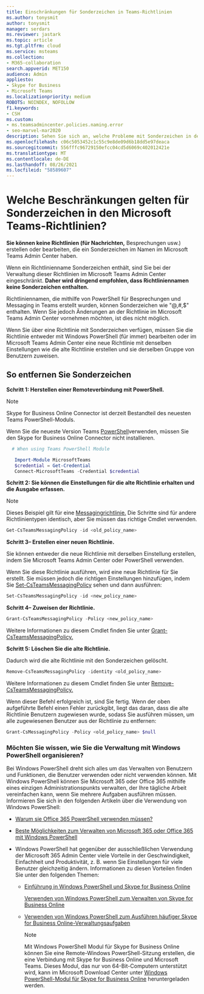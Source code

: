 ```yaml
---
title: Einschränkungen für Sonderzeichen in Teams-Richtlinien
ms.author: tonysmit
author: tonysmit
manager: serdars
ms.reviewer: jastark
ms.topic: article
ms.tgt.pltfrm: cloud
ms.service: msteams
ms.collection:
- M365-collaboration
search.appverid: MET150
audience: Admin
appliesto:
- Skype for Business
- Microsoft Teams
ms.localizationpriority: medium
ROBOTS: NOINDEX, NOFOLLOW
f1.keywords:
- CSH
ms.custom:
- ms.teamsadmincenter.policies.naming.error
- seo-marvel-mar2020
description: Sehen Sie sich an, welche Probleme mit Sonderzeichen in den Namen von Richtlinien bestehen und wie Sie das Problem beheben können.
ms.openlocfilehash: c06c5053452c1c55c9e8de09d6b18dd5e97deaca
ms.sourcegitcommit: 556fffc96729150efcc04cd5d6069c402012421e
ms.translationtype: MT
ms.contentlocale: de-DE
ms.lasthandoff: 08/26/2021
ms.locfileid: "58589607"
---
```

# <a name="what-are-the-special-character-restrictions-in-teams-policies"></a>Welche Beschränkungen gelten für Sonderzeichen in den Microsoft Teams-Richtlinien?

**Sie können keine Richtlinien (für Nachrichten,** Besprechungen usw.) erstellen oder bearbeiten, die ein Sonderzeichen im Namen im Microsoft Teams Admin Center haben. 

Wenn ein Richtlinienname Sonderzeichen enthält, sind Sie bei der Verwaltung dieser Richtlinien im Microsoft Teams Admin Center eingeschränkt. **Daher wird dringend empfohlen, dass Richtliniennamen keine Sonderzeichen enthalten.** 

Richtliniennamen, die mithilfe von PowerShell für Besprechungen und Messaging in Teams erstellt wurden, können Sonderzeichen wie "@,#,$" enthalten. Wenn Sie jedoch Änderungen an der Richtlinie im Microsoft Teams Admin Center vornehmen möchten, ist dies nicht möglich. 

Wenn Sie über eine Richtlinie mit Sonderzeichen verfügen, müssen Sie die Richtlinie entweder mit Windows PowerShell (für immer) bearbeiten oder im Microsoft Teams Admin Center eine neue Richtlinie mit denselben Einstellungen wie die alte Richtlinie erstellen und sie derselben Gruppe von Benutzern zuweisen.

## <a name="to-remove-special-characters"></a>So entfernen Sie Sonderzeichen

**Schritt 1: Herstellen einer Remoteverbindung mit PowerShell.**
> [!NOTE]
> Skype for Business Online Connector ist derzeit Bestandteil des neuesten Teams PowerShell-Moduls.
>
> Wenn Sie die neueste Version Teams [PowerShell](https://www.powershellgallery.com/packages/MicrosoftTeams/)verwenden, müssen Sie den Skype for Business Online Connector nicht installieren.

```powershell
  # When using Teams PowerShell Module

   Import-Module MicrosoftTeams
   $credential = Get-Credential
   Connect-MicrosoftTeams -Credential $credential
```


**Schritt 2: Sie können die Einstellungen für die alte Richtlinie erhalten und die Ausgabe erfassen.**

> [!NOTE]
> Dieses Beispiel gilt für eine [Messagingrichtlinie.](/powershell/module/skype/get-csteamsmessagingpolicy?view=skype-ps)  Die Schritte sind für andere Richtlinientypen identisch, aber Sie müssen das richtige Cmdlet verwenden. 

  ```PowerShell
  Get-CsTeamsMessagingPolicy -id <old_policy_name>
  ```


**Schritt 3– Erstellen einer neuen Richtlinie.**

Sie können entweder die neue Richtlinie mit derselben Einstellung erstellen, indem Sie Microsoft Teams Admin Center oder PowerShell verwenden.

Wenn Sie diese Richtlinie ausführen, wird eine neue Richtlinie für Sie erstellt. Sie müssen jedoch die richtigen Einstellungen hinzufügen, indem Sie [Set-CsTeamsMessagingPolicy](/powershell/module/skype/set-csteamsmessagingpolicy?view=skype-ps) sehen und dann ausführen:

  ```PowerShell
  Set-CsTeamsMessagingPolicy -id <new_policy_name>
 ```
**Schritt 4– Zuweisen der Richtlinie.**
 ```PowerShell
Grant-CsTeamsMessagingPolicy -Policy <new_policy_name>
 ```
Weitere Informationen zu diesem Cmdlet finden Sie unter [Grant-CsTeamsMessagingPolicy.](/powershell/module/skype/grant-csteamsmessagingpolicy?view=skype-ps)

**Schritt 5: Löschen Sie die alte Richtlinie.**

Dadurch wird die alte Richtlinie mit den Sonderzeichen gelöscht.
  ```PowerShell
  Remove-CsTeamsMessagingPolicy -identity <old_policy_name>
  ```
Weitere Informationen zu diesem Cmdlet finden Sie unter [Remove-CsTeamsMessagingPolicy.](/powershell/module/skype/remove-csteamsmessagingpolicy?view=skype-ps)

Wenn dieser Befehl erfolgreich ist, sind Sie fertig. Wenn der oben aufgeführte Befehl einen Fehler zurückgibt, liegt das daran, dass die alte Richtlinie Benutzern zugewiesen wurde, sodass Sie ausführen müssen, um alle zugewiesenen Benutzer aus der Richtlinie zu entfernen:

```PowerShell
Grant-CsMessagingPolicy -Policy <old_policy_name> $null
```
### <a name="want-to-know-how-to-manage-with-windows-powershell"></a>Möchten Sie wissen, wie Sie die Verwaltung mit Windows PowerShell organisieren?

Bei Windows PowerShell dreht sich alles um das Verwalten von Benutzern und Funktionen, die Benutzer verwenden oder nicht verwenden können. Mit Windows PowerShell können Sie Microsoft 365 oder Office 365 mithilfe eines einzigen Administrationspunkts verwalten, der Ihre tägliche Arbeit vereinfachen kann, wenn Sie mehrere Aufgaben ausführen müssen. Informieren Sie sich in den folgenden Artikeln über die Verwendung von Windows PowerShell:
    
  - [Warum sie Office 365 PowerShell verwenden müssen?](/microsoft-365/enterprise/why-you-need-to-use-microsoft-365-powershell)
    
  - [Beste Möglichkeiten zum Verwalten von Microsoft 365 oder Office 365 mit Windows PowerShell](/previous-versions//dn568025(v=technet.10))
    
- Windows PowerShell hat gegenüber der ausschließlichen Verwendung der Microsoft 365 Admin Center viele Vorteile in der Geschwindigkeit, Einfachheit und Produktivität, z. B. wenn Sie Einstellungen für viele Benutzer gleichzeitig ändern. Informationen zu diesen Vorteilen finden Sie unter den folgenden Themen:
    
  - [Einführung in Windows PowerShell und Skype for Business Online](/SkypeForBusiness/set-up-your-computer-for-windows-powershell/set-up-your-computer-for-windows-powershell)
    
    [Verwenden von Windows PowerShell zum Verwalten von Skype for Business Online](/SkypeForBusiness/set-up-your-computer-for-windows-powershell/set-up-your-computer-for-windows-powershell)
    
  - [Verwenden von Windows PowerShell zum Ausführen häufiger Skype for Business Online-Verwaltungsaufgaben](/SkypeForBusiness/set-up-your-computer-for-windows-powershell/set-up-your-computer-for-windows-powershell)
    
    > [!NOTE]
    > Mit Windows PowerShell Modul für Skype for Business Online können Sie eine Remote-Windows PowerShell-Sitzung erstellen, die eine Verbindung mit Skype for Business Online und Microsoft Teams. Dieses Modul, das nur von 64-Bit-Computern unterstützt wird, kann im Microsoft Download Center unter [Windows PowerShell-Modul für Skype for Business Online](https://go.microsoft.com/fwlink/?LinkId=294688) heruntergeladen werden.
